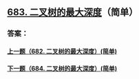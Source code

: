 ## [683. 二叉树的最大深度](https://leetcode-cn.com/problems/merge-two-sorted-lists/)（简单）





### 答案：



#### [上一题（682. 二叉树的最大深度）(简单)](https://github.com/sdwwld/leetCode/blob/master/src/main/java/com/wld/java/leetcode/leetCode0682.md)

#### [下一题（684. 二叉树的最大深度）(简单)](https://github.com/sdwwld/leetCode/blob/master/src/main/java/com/wld/java/leetcode/leetCode0684.md)